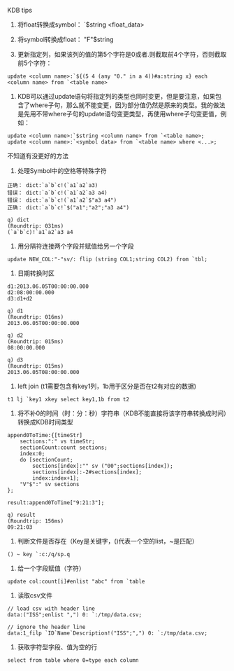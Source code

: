 KDB tips

1. 将float转换成symbol： `$string <float_data>

1. 将symbol转换成float： "F"$string <symbol data>

1. 更新指定列，如果该列的值的第5个字符是0或者.则截取前4个字符，否则截取前5个字符： 
```kdb
update <column name>:`${(5 4 (any "0." in a 4))#a:string x} each <column name> from `<table name>
```

1. KDB可以通过update语句将指定列的类型也同时变更，但是要注意，如果包含了where子句，那么就不能变更，因为部分值仍然是原来的类型。我的做法是先用不带where子句的update语句变更类型，再使用where子句变更值，例如：
```kdb
update <column name>:`$string <column name> from `<table name>;
update <column name>:`<symbol data> from `<table name> where <...>;
```
 不知道有没更好的方法

1. 处理Symbol中的空格等特殊字符

```kdb
正确： dict:`a`b`c!(`a1`a2`a3)
错误： dict:`a`b`c!(`a1`a2`a3 a4)
错误： dict:`a`b`c!(`a1`a2`$"a3 a4")
正确： dict:`a`b`c!`$("a1";"a2";"a3 a4")

q) dict
(Roundtrip: 031ms)
(`a`b`c)!`a1`a2`a3 a4
```

1. 用分隔符连接两个字段并赋值给另一个字段
```kdb
update NEW_COL:"-"sv/: flip (string COL1;string COL2) from `tbl;
```

1. 日期转换时区
```kdb
d1:2013.06.05T00:00:00.000
d2:08:00:00.000
d3:d1+d2

q) d1
(Roundtrip: 016ms)
2013.06.05T00:00:00.000

q) d2
(Roundtrip: 015ms)
08:00:00.000

q) d3
(Roundtrip: 015ms)
2013.06.05T08:00:00.000 
```

1. left join (t1需要包含有key1列，1b用于区分是否在t2有对应的数据)
```kdb
t1 lj `key1 xkey select key1,1b from t2
```

1. 将不补0的时间（时：分：秒）字符串（KDB不能直接将该字符串转换成时间）转换成KDB时间类型

```kdb
append0ToTime:{[timeStr]
    sections:":" vs timeStr;
    sectionCount:count sections;
    index:0;
    do [sectionCount;
        sections[index]:"" sv ("00";sections[index]);
        sections[index]:-2#sections[index];
        index:index+1];
    "V"$":" sv sections
};

result:append0ToTime["9:21:3"];

q) result
(Roundtrip: 156ms)
09:21:03
```

1. 判断文件是否存在（Key是关键字，()代表一个空的list，~是匹配）

```kdb
() ~ key `:c:/q/sp.q 
```

1. 给一个字段赋值（字符）

```kdb
update col:count[i]#enlist "abc" from `table 
```

1. 读取csv文件

```kdb
// load csv with header line
data:("ISS";enlist ",") 0: `:/tmp/data.csv;

// ignore the header line
data:1_filp `ID`Name`Description!("ISS";",") 0: `:/tmp/data.csv; 
```

1. 获取字符型字段、值为空的行

```kdb
select from table where 0=type each column
``` 